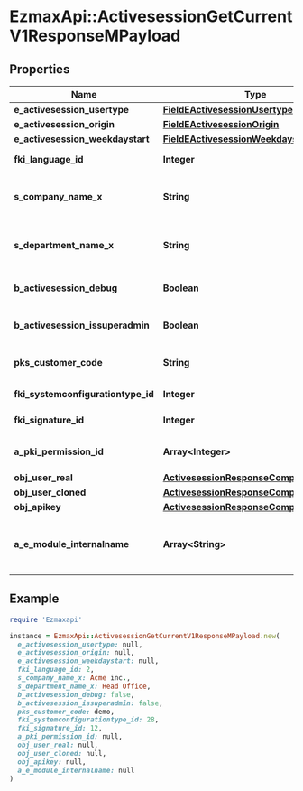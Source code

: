 # EzmaxApi::ActivesessionGetCurrentV1ResponseMPayload

## Properties

| Name | Type | Description | Notes |
| ---- | ---- | ----------- | ----- |
| **e_activesession_usertype** | [**FieldEActivesessionUsertype**](FieldEActivesessionUsertype.md) |  |  |
| **e_activesession_origin** | [**FieldEActivesessionOrigin**](FieldEActivesessionOrigin.md) |  |  |
| **e_activesession_weekdaystart** | [**FieldEActivesessionWeekdaystart**](FieldEActivesessionWeekdaystart.md) |  |  |
| **fki_language_id** | **Integer** | The unique ID of the Language.  Valid values:  |Value|Description| |-|-| |1|French| |2|English| |  |
| **s_company_name_x** | **String** | The Name of the Company in the language of the requester |  |
| **s_department_name_x** | **String** | The Name of the Department in the language of the requester |  |
| **b_activesession_debug** | **Boolean** | Whether the active session is in debug or not |  |
| **b_activesession_issuperadmin** | **Boolean** | Whether the active session is superadmin or not |  |
| **pks_customer_code** | **String** | The customer code assigned to your account |  |
| **fki_systemconfigurationtype_id** | **Integer** | The unique ID of the Systemconfigurationtype |  |
| **fki_signature_id** | **Integer** | The unique ID of the Signature | [optional] |
| **a_pki_permission_id** | **Array&lt;Integer&gt;** | An array of permissions granted to the user or api key |  |
| **obj_user_real** | [**ActivesessionResponseCompoundUser**](ActivesessionResponseCompoundUser.md) |  |  |
| **obj_user_cloned** | [**ActivesessionResponseCompoundUser**](ActivesessionResponseCompoundUser.md) |  | [optional] |
| **obj_apikey** | [**ActivesessionResponseCompoundApikey**](ActivesessionResponseCompoundApikey.md) |  | [optional] |
| **a_e_module_internalname** | **Array&lt;String&gt;** | An Array of Registered modules.  These are the modules that are Licensed to be used by the User or the API Key. |  |

## Example

```ruby
require 'Ezmaxapi'

instance = EzmaxApi::ActivesessionGetCurrentV1ResponseMPayload.new(
  e_activesession_usertype: null,
  e_activesession_origin: null,
  e_activesession_weekdaystart: null,
  fki_language_id: 2,
  s_company_name_x: Acme inc.,
  s_department_name_x: Head Office,
  b_activesession_debug: false,
  b_activesession_issuperadmin: false,
  pks_customer_code: demo,
  fki_systemconfigurationtype_id: 28,
  fki_signature_id: 12,
  a_pki_permission_id: null,
  obj_user_real: null,
  obj_user_cloned: null,
  obj_apikey: null,
  a_e_module_internalname: null
)
```

